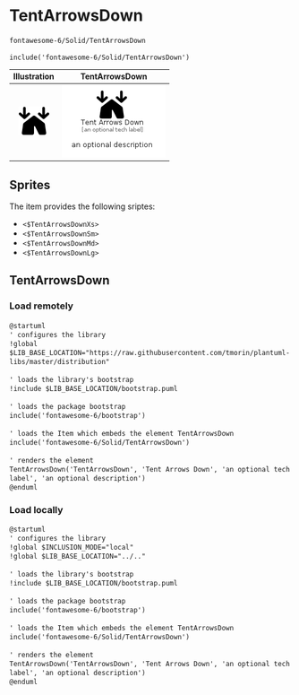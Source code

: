 # TentArrowsDown


```text
fontawesome-6/Solid/TentArrowsDown
```

```text
include('fontawesome-6/Solid/TentArrowsDown')
```



| Illustration | TentArrowsDown |
| :---: | :---: |
| ![illustration for Illustration](../../fontawesome-6/Solid/TentArrowsDown.png) | ![illustration for TentArrowsDown](../../fontawesome-6/Solid/TentArrowsDown.Local.png) |



## Sprites
The item provides the following sriptes:

- `<$TentArrowsDownXs>`
- `<$TentArrowsDownSm>`
- `<$TentArrowsDownMd>`
- `<$TentArrowsDownLg>`





## TentArrowsDown

### Load remotely
```plantuml
@startuml
' configures the library
!global $LIB_BASE_LOCATION="https://raw.githubusercontent.com/tmorin/plantuml-libs/master/distribution"

' loads the library's bootstrap
!include $LIB_BASE_LOCATION/bootstrap.puml

' loads the package bootstrap
include('fontawesome-6/bootstrap')

' loads the Item which embeds the element TentArrowsDown
include('fontawesome-6/Solid/TentArrowsDown')

' renders the element
TentArrowsDown('TentArrowsDown', 'Tent Arrows Down', 'an optional tech label', 'an optional description')
@enduml
```

### Load locally
```plantuml
@startuml
' configures the library
!global $INCLUSION_MODE="local"
!global $LIB_BASE_LOCATION="../.."

' loads the library's bootstrap
!include $LIB_BASE_LOCATION/bootstrap.puml

' loads the package bootstrap
include('fontawesome-6/bootstrap')

' loads the Item which embeds the element TentArrowsDown
include('fontawesome-6/Solid/TentArrowsDown')

' renders the element
TentArrowsDown('TentArrowsDown', 'Tent Arrows Down', 'an optional tech label', 'an optional description')
@enduml
```

